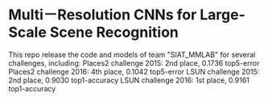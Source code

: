 # Multi－Resolution CNNs for Large-Scale Scene Recognition
This repo release the code and models of team "SIAT_MMLAB" for several challenges, including:
Places2 challenge 2015: 2nd place, 0.1736 top5-error
Places2 challenge 2016: 4th place, 0.1042 top5-error
LSUN challenge 2015: 2nd place, 0.9030 top1-accuracy
LSUN challenge 2016: 1st place, 0.9161 top1-accuracy
